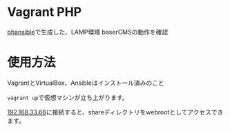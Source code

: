 Vagrant PHP
=============

[phansible](http://phansible.com/)で生成した、LAMP環境
baserCMSの動作を確認

# 使用方法

VagrantとVirtualBox、Ansibleはインストール済みのこと

`vagrant up`で仮想マシンが立ち上がります。

[192.168.33.66](http://192.168.33.66)に接続すると、shareディレクトリをwebrootとしてアクセスできます。
